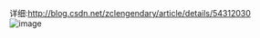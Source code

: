 详细:http://blog.csdn.net/zclengendary/article/details/54312030 <br>
![image](https://github.com/ZCLegendary/WXNews/raw/master/show.gif)
